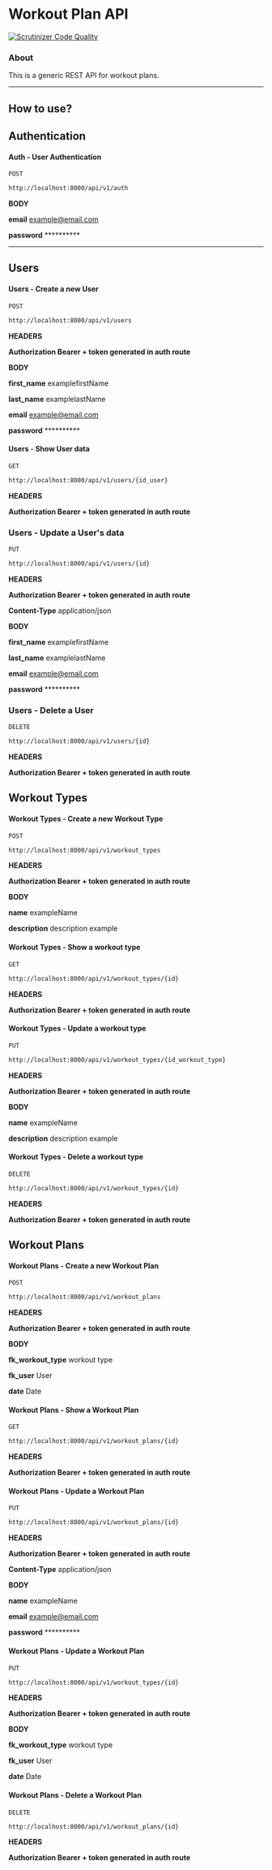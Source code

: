 # Workout Plan API
[![Scrutinizer Code Quality](https://scrutinizer-ci.com/g/geekcom/api/badges/quality-score.png?b=master)](https://scrutinizer-ci.com/g/geekcom/api/?branch=master)

### About
This is a generic REST API for workout plans.

---
## How to use?


## Authentication
#### Auth - User Authentication 
`POST`
```sh
http://localhost:8000/api/v1/auth
```

**BODY**

**email**   example@email.com

**password**    **********

---



## Users
#### Users - Create a new User 

`POST`
```sh
http://localhost:8000/api/v1/users
```

**HEADERS**

**Authorization Bearer + token generated in auth route**

**BODY**

**first_name**   examplefirstName

**last_name**   examplelastName

**email**   example@email.com

**password**    **********

#### Users - Show User data 

`GET`
```sh
http://localhost:8000/api/v1/users/{id_user}
```

**HEADERS**

**Authorization Bearer + token generated in auth route**

### Users - Update a User's data
`PUT`

```sh
http://localhost:8000/api/v1/users/{id}
```

**HEADERS**

**Authorization Bearer + token generated in auth route**

**Content-Type**   application/json

**BODY**

**first_name**   examplefirstName

**last_name**   examplelastName

**email**   example@email.com

**password**    **********


### Users - Delete a User
`DELETE`

```sh
http://localhost:8000/api/v1/users/{id}
```

**HEADERS**

**Authorization Bearer + token generated in auth route**



## Workout Types
#### Workout Types - Create a new Workout Type

`POST`
```sh
http://localhost:8000/api/v1/workout_types
```

**HEADERS**

**Authorization Bearer + token generated in auth route**

**BODY**

**name**   exampleName

**description**   description example


#### Workout Types - Show a workout type

`GET`
```sh
http://localhost:8000/api/v1/workout_types/{id}
```

**HEADERS**

**Authorization Bearer + token generated in auth route**


#### Workout Types - Update a workout type
`PUT`

```sh
http://localhost:8000/api/v1/workout_types/{id_workout_type}
```

**HEADERS**

**Authorization Bearer + token generated in auth route**

**BODY**

**name**   exampleName

**description**   description example

#### Workout Types - Delete a workout type
`DELETE`

```sh
http://localhost:8000/api/v1/workout_types/{id}
```

**HEADERS**

**Authorization Bearer + token generated in auth route**


## Workout Plans
#### Workout Plans - Create a new Workout Plan

`POST`
```sh
http://localhost:8000/api/v1/workout_plans
```

**HEADERS**

**Authorization Bearer + token generated in auth route**

**BODY**

**fk_workout_type** workout type

**fk_user** User 

**date** Date


#### Workout Plans - Show a Workout Plan

`GET`
```sh
http://localhost:8000/api/v1/workout_plans/{id}
```

**HEADERS**

**Authorization Bearer + token generated in auth route**

#### Workout Plans - Update a  Workout Plan
`PUT`

```sh
http://localhost:8000/api/v1/workout_plans/{id}
```

**HEADERS**

**Authorization Bearer + token generated in auth route**

**Content-Type**   application/json

**BODY**

**name**   exampleName

**email**   example@email.com

**password**    **********


#### Workout Plans - Update a Workout Plan
`PUT`

```sh
http://localhost:8000/api/v1/workout_types/{id}
```

**HEADERS**

**Authorization Bearer + token generated in auth route**

**BODY**

**fk_workout_type** workout type

**fk_user** User 

**date** Date

#### Workout Plans - Delete a Workout Plan
`DELETE`

```sh
http://localhost:8000/api/v1/workout_plans/{id}
```

**HEADERS**

**Authorization Bearer + token generated in auth route**